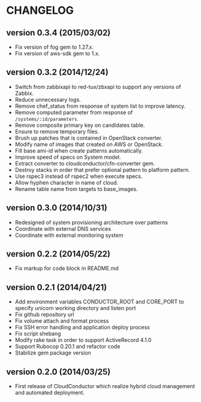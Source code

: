 CHANGELOG
=========

## version 0.3.4 (2015/03/02)
  - Fix version of fog gem to 1.27.x.
  - Fix version of aws-sdk gem to 1.x.

## version 0.3.2 (2014/12/24)
  - Switch from zabbixapi to red-tux/zbxapi to support any versions of Zabbix.
  - Reduce unnecessary logs.
  - Remove chef_status from response of system list to improve latency.
  - Remove computed parameter from response of `/systems/:id/parameters`.
  - Remove composite primary key on candidates table.
  - Ensure to remove temporary files.
  - Brush up patches that is contained in OpenStack converter.
  - Modify name of images that created on AWS or OpenStack.
  - Fill base ami-id when create patterns automatically.
  - Improve speed of specs on System model.
  - Extract converter to cloudconductor/cfn-converter gem.
  - Destroy stacks in order that prefer optional pattern to platform pattern.
  - Use rspec3 instead of rspec2 when execute specs.
  - Allow hyphen character in name of cloud.
  - Rename table name from targets to base_images.

## version 0.3.0 (2014/10/31)

  - Redesigned of system provisioning architecture over patterns
  - Coordinate with external DNS services
  - Coordinate with external monitoring system

## version 0.2.2 (2014/05/22)

  - Fix markup for code block in README.md

## version 0.2.1 (2014/04/21)

  - Add environment variables CONDUCTOR_ROOT and CORE_PORT to specify unicorn working directory and listen port
  - Fix github repository url
  - Fix volume attach and format process
  - Fix SSH error handling and application deploy process
  - Fix script shebang
  - Modify rake task in order to support ActiveRecord 4.1.0
  - Support Rubocop 0.20.1 and refactor code
  - Stabilize gem package version

## version 0.2.0 (2014/03/25)

  - First release of CloudConductor which realize hybrid cloud management and automated deployment.

